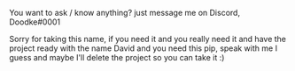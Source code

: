 You want to ask / know anything? just message me on Discord, Doodke#0001


Sorry for taking this name, if you need it and you really need it and have the project ready with the name David and you need this pip, speak with me I guess and maybe 
I'll delete the project so you can take it :)
